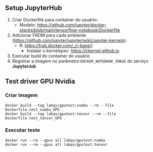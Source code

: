 ## Setup JupyterHub

1. Criar Dockerfile para container do usuário:
    * Modelo: https://github.com/jupyter/docker-stacks/blob/main/tensorflow-notebook/Dockerfile 
1. Adicionar FROM para cada ambiente (https://github.com/jupyter/jupyter/wiki/Jupyter-kernels):
    * R: https://hub.docker.com/_/r-base/)
        - Instalar o kernelspec: https://irkernel.github.io 
1. Executar build do container do usuário
1. Registrar a imagem no parâmetro `DOCKER_NOTEBOOK_IMAGE` do serviço **JupyterJub**

## Test driver GPU Nvidia

### Criar imagem
```
docker build --tag labqs/gputest:numba --rm --file Dockerfile.test_numba_GPU .
docker build --tag labqs/gputest:tensor --rm --file Dockerfile.test_tensor_GPU .
```

### Executar teste

```
docker run --rm --gpus all labqs/gputest:numba
docker run --rm --gpus all labqs/gputest:tensor
```